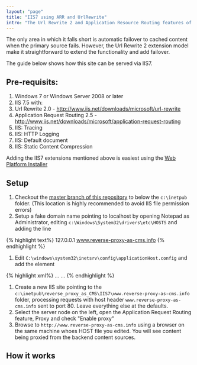 ```yaml
---
layout: "page"
title: "IIS7 using ARR and UrlRewrite"
intro: "The Url Rewrite 2 and Application Resource Routing features of IIS7+ make it a credible reverse proxy."
---
```


The only area in which it falls short is automatic failover to cached content when the primary source fails.
However, the Url Rewrite 2 extension model make it straightforward to extend the functionality and add failover.

The guide below shows how this site can be served via IIS7.

## Pre-requisits:

1.  Windows 7 or Windows Server 2008 or later
1.  IIS 7.5 with:
  1. Url Rewrite 2.0 - http://www.iis.net/downloads/microsoft/url-rewrite
  1. Application Request Routing 2.5 - http://www.iis.net/downloads/microsoft/application-request-routing 
  1. IIS: Tracing
  1. IIS: HTTP Logging
  1. IIS: Default document
  1. IIS: Static Content Compression
  
Adding the IIS7 extensions mentioned above is easiest using the [Web Platform Installer](http://www.microsoft.com/web/downloads/platform.aspx)

## Setup

1.  Checkout the [master branch of this repository](https://github.com/mrdavidlaing/reverse_proxy_as_CMS) to below the `c:\inetpub` folder.  (This location is highly recommended to avoid IIS file permission errors)
1.  Setup a fake domain name pointing to localhost by opening Notepad as Administrator,  editing `c:\Windows\System32\drivers\etc\HOSTS` and adding the line

{% highlight text%}
127.0.0.1       www.reverse-proxy-as-cms.info
{% endhighlight %}

1.  Edit `C:\windows\system32\inetsrv\config\applicationHost.config` and add the element

{% highlight xml%}
<rewrite>
...
  <allowedServerVariables>
    <add name="HTTP_ACCEPT_ENCODING" />
  </allowedServerVariables>
...
{% endhighlight %}

1.  Create a new IIS site pointing to the `c:\inetpub\reverse_proxy_as_CMS\IIS7\www.reverse-proxy-as-cms.info` folder, processing requests with host header `www.reverse-proxy-as-cms.info` sent to port 80.  Leave everything else at the defaults.
1.  Select the server node on the left, open the Application Request Routing feature, Proxy and check "Enable proxy"
1.  Browse to `http://www.reverse-proxy-as-cms.info` using a browser on the same machine whoes HOST file you edited.  You will see content being proxied from the backend content sources.

## How it works


